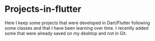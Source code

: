# Projects-in-flutter

Here I keep some projects that were developed in Dart/Flutter following some classes and that I have been learning over time.
I recently added some that were already saved on my desktop and not in Git.
